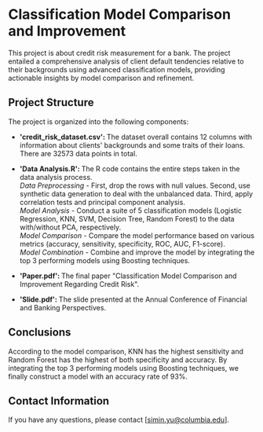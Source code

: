 # Classification Model Comparison and Improvement
This project is about credit risk measurement for a bank. The project entailed a comprehensive analysis of client default tendencies relative to their backgrounds using advanced classification models, providing actionable insights by model comparison and refinement.

## Project Structure
The project is organized into the following components:

 - <strong>'credit_risk_dataset.csv': </strong> The dataset overall contains 12 columns with information about clients' backgrounds and some traits of their loans. There are 32573 data points in total. <br>
 
 - <strong> 'Data Analysis.R': </strong> The R code contains the entire steps taken in the data analysis process.<br>
_Data Preprocessing_  - First, drop the rows with null values. Second, use synthetic data generation to deal with the unbalanced data. Third, apply correlation tests and principal component analysis. <br>
_Model Analysis_ - Conduct a suite of 5 classification models (Logistic Regression, KNN, SVM, Decision Tree, Random Forest) to the data with/without PCA, respectively. <br>
_Model Comparison_ - Compare the model performance based on various metrics (accuracy, sensitivity, specificity, ROC, AUC, F1-score). <br>
_Model Combination_ - Combine and improve the model by integrating the top 3 performing models using Boosting techniques.

 - <strong> 'Paper.pdf': </strong> The final paper "Classification Model Comparison and Improvement Regarding Credit Risk". <br>
 
 - <strong> 'Slide.pdf': </strong> The slide presented at the Annual Conference of Financial and Banking Perspectives. 

## Conclusions
According to the model comparison, KNN has the highest sensitivity and Random Forest has the highest of both specificity and accuracy. By integrating the top 3 performing models using Boosting techniques, we finally construct a model with an accuracy rate of 93%.

## Contact Information
If you have any questions, please contact [simin.yu@columbia.edu].
